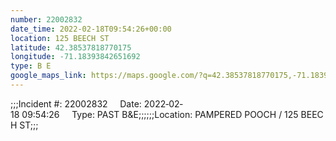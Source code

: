 ```yaml
---
number: 22002832
date_time: 2022-02-18T09:54:26+00:00
location: 125 BEECH ST
latitude: 42.38537818770175
longitude: -71.18393842651692
type: B E
google_maps_link: https://maps.google.com/?q=42.38537818770175,-71.18393842651692
---
```


;;;Incident #: 22002832     Date: 2022‐02‐18 09:54:26     Type: PAST B&E;;;;;;Location: PAMPERED POOCH / 125 BEECH ST;;;
